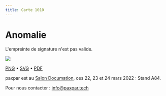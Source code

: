 ```yaml
---
title: Carte 1010
---
```


# Anomalie

L'empreinte de signature n'est pas valide.


![](https://media.paxpar.tech/ludi/card_1010_recto.png)

[PNG](https://media.paxpar.tech/ludi/card_1010_recto.png) • [SVG](https://media.paxpar.tech/ludi/card_1010_recto.svg) • [PDF](https://media.paxpar.tech/ludi/card_1010_recto.pdf)

paxpar est au [Salon Documation](https://www.documation.fr/info_societe/527/paxpartech.html), ces 22, 23 et 24 mars 2022 : Stand A84.

Pour nous contacter : info@paxpar.tech    


